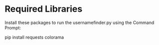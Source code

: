 # Required Libraries

Install these packages to run the usernamefinder.py using the Command Prompt:

pip install requests colorama


